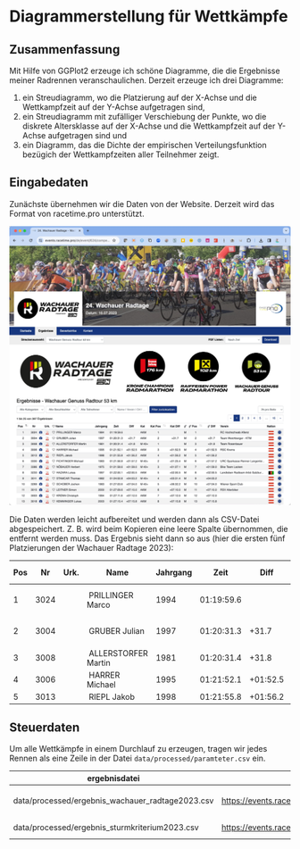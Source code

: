 # Diagrammerstellung für Wettkämpfe

## Zusammenfassung

Mit Hilfe von GGPlot2 erzeuge ich schöne Diagramme, die die Ergebnisse meiner Radrennen veranschaulichen. Derzeit erzeuge ich drei Diagramme:

1. ein Streudiagramm, wo die Platzierung auf der X-Achse und die Wettkampfzeit auf der Y-Achse aufgetragen sind,
2. ein Streudiagramm mit zufälliger Verschiebung der Punkte, wo die diskrete Altersklasse auf der X-Achse und die Wettkampfzeit auf der Y-Achse aufgetragen sind und
3. ein Diagramm, das die Dichte der empirischen Verteilungsfunktion bezügich der Wettkampfzeiten aller Teilnehmer zeigt.

## Eingabedaten

Zunächste übernehmen wir die Daten von der Website. Derzeit wird das Format von racetime.pro unterstützt.

![Ergebnisse der Wachauer Radtage 2023 auf racetime.pro](images/download_from_website.jpg)

Die Daten werden leicht aufbereitet und werden dann als CSV-Datei abgespeichert. Z. B. wird beim Kopieren eine leere Spalte übernommen, die entfernt werden muss. Das Ergebnis sieht dann so aus (hier die ersten fünf Platzierungen der Wachauer Radtage 2023):

| Pos | Nr   | Urk. | Name                 | Jahrgang | Zeit       | Diff     | Kat   | Kat Pos | Kat Diff | ⚤ | ⚤ Pos | ⚤ Diff   | Verein                 | Nation |
|-----|------|------|----------------------|----------|------------|----------|-------|---------|----------|---|-------|----------|------------------------|--------|
| 1   | 3024 |      |  PRILLINGER Marco    | 1994     | 01:19:59.6 |          | AKM   | 1       |          | M | 1     |          | RC Hochschwab Aflenz   |        |
| 2   | 3004 |      |  GRUBER Julian       | 1997     | 01:20:31.3 | +31.7    | AKM   | 2       | +31.7    | M | 2     | +31.7    | Team Weichberger - KTM |        |
| 3   | 3008 |      |  ALLERSTORFER Martin | 1981     | 01:20:31.4 | +31.8    | M 40+ | 1       |          | M | 3     | +31.8    | Team Rosenbauer        |        |
| 4   | 3006 |      |  HARRER Michael      | 1995     | 01:21:52.1 | +01:52.5 | AKM   | 3       | +01:52.5 | M | 4     | +01:52.5 | RSC Krems              |        |
| 5   | 3013 |      |  RIEPL Jakob         | 1998     | 01:21:55.8 | +01:56.2 | AKM   | 4       | +01:56.2 | M | 5     | +01:56.2 |                        |        |

## Steuerdaten

Um alle Wettkämpfe in einem Durchlauf zu erzeugen, tragen wir jedes Rennen als eine Zeile in der Datei `data/processed/paramteter.csv` ein.

| ergebnisdatei                                    | quelle                                                            | ausgabedatei1                                  | breite1 | titel1                | untertitel1          | ausgabedatei2                                      | breite2 | titel2                | untertitel2          | ausgabedatei3                                  | breite3 | titel3                | untertitel3          |
|--------------------------------------------------|-------------------------------------------------------------------|------------------------------------------------|---------|-----------------------|----------------------|----------------------------------------------------|---------|-----------------------|----------------------|------------------------------------------------|---------|-----------------------|----------------------|
| data/processed/ergebnis_wachauer_radtage2023.csv | https://events.racetime.pro/de/event/624/competition/3788/results | output/wachauer_radtage2023_punktediagramm.png | 1900    | Wachauer Radtage 2023 | Genuss Radtour 53 km | output/wachauer_radtage2023_kategoriendiagramm.png | 1200    | Wachauer Radtage 2023 | Genuss Radtour 53 km | output/wachauer_radtage2023_dichtediagramm.png | 1100    | Wachauer Radtage 2023 | Genuss Radtour 53 km |
| data/processed/ergebnis_sturmkriterium2023.csv   | https://events.racetime.pro/de/event/804/competition/4960/results | output/sturmkriterium2023_punktediagramm.png   | 1900    | Sturmkriterium 2023   | Staubiger 80 km      | output/sturmkriterium2023_kategoriendiagramm.png   | 1200    | Sturmkriterium 2023   | Staubiger 80 km      | output/sturmkriterium2023_dichtediagramm.png   | 1100    | Sturmkriterium 2023   | Staubiger 80 km      |
